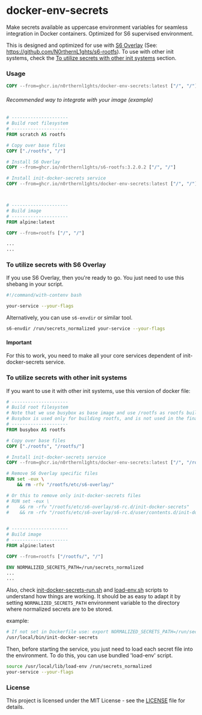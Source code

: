 # docker-env-secrets
Make secrets available as uppercase environment variables for seamless integration in Docker containers. Optimized for S6 supervised environment.

This is designed and optimized for use with [S6 Overlay](https://github.com/just-containers/s6-overlay) (See: https://github.com/N0rthernL1ghts/s6-rootfs).
To use with other init systems, check the [To utilize secrets with other init systems](#to-utilize-secrets-with-other-init-systems) section.

### Usage
```Dockerfile
COPY --from=ghcr.io/n0rthernl1ghts/docker-env-secrets:latest ["/", "/"]
```

###### Recommended way to integrate with your image (example)
```Dockerfile
# ---------------------
# Build root filesystem
# ---------------------
FROM scratch AS rootfs

# Copy over base files
COPY ["./rootfs", "/"]

# Install S6 Overlay
COPY --from=ghcr.io/n0rthernl1ghts/s6-rootfs:3.2.0.2 ["/", "/"]

# Install init-docker-secrets service
COPY --from=ghcr.io/n0rthernl1ghts/docker-env-secrets:latest ["/", "/"]



# ---------------------
# Build image
# ---------------------
FROM alpine:latest

COPY --from=rootfs ["/", "/"]

...
...
```

### To utilize secrets with S6 Overlay
If you use S6 Overlay, then you're ready to go. You just need to use this shebang in your script.
```bash
#!/command/with-contenv bash

your-service --your-flags
```

Alternatively, you can use `s6-envdir` or similar tool.
```bash
s6-envdir /run/secrets_normalized your-service --your-flags
```

#### Important
For this to work, you need to make all your core services dependent of init-docker-secrets service.


### To utilize secrets with other init systems
If you want to use it with other init systems, use this version of docker file:
```Dockerfile
# ---------------------
# Build root filesystem
# Note that we use busybox as base image and use /rootfs as rootfs build directory
# Busybox is used only for building rootfs, and is not used in the final image
# ---------------------
FROM busybox AS rootfs

# Copy over base files
COPY ["./rootfs", "/rootfs/"]

# Install init-docker-secrets service
COPY --from=ghcr.io/n0rthernl1ghts/docker-env-secrets:latest ["/", "/rootfs/"]

# Remove S6 Overlay specific files
RUN set -eux \
    && rm -rfv "/rootfs/etc/s6-overlay/"

# Or this to remove only init-docker-secrets files
# RUN set -eux \
#    && rm -rfv "/rootfs/etc/s6-overlay/s6-rc.d/init-docker-secrets"
#    && rm -rfv "/rootfs/etc/s6-overlay/s6-rc.d/user/contents.d/init-docker-secrets"
    

# ---------------------
# Build image
# ---------------------
FROM alpine:latest

COPY --from=rootfs ["/rootfs/", "/"]

ENV NORMALIZED_SECRETS_PATH=/run/secrets_normalized
...
...
```

Also, check [init-docker-secrets-run.sh](src/init-docker-secrets-run.sh) and [load-env.sh](src/load-env.sh) scripts to understand how things are working.
It should be as easy to adapt it by setting `NORMALIZED_SECRETS_PATH` environment variable to the directory where normalized secrets are to be stored.

example:
```bash
# If not set in Dockerfile use: export NORMALIZED_SECRETS_PATH=/run/secrets_normalized 
/usr/local/bin/init-docker-secrets
```

Then, before starting the service, you just need to load each secret file into the environment.
To do this, you can use bundled 'load-env' script.
```bash
source /usr/local/lib/load-env /run/secrets_normalized
your-service --your-flags
```

### License
This project is licensed under the MIT License - see the [LICENSE](LICENSE) file for details.
```